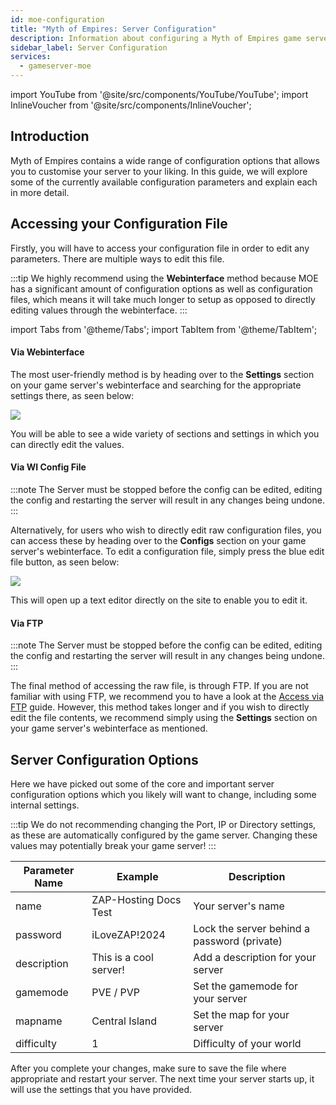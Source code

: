 ```yaml
---
id: moe-configuration
title: "Myth of Empires: Server Configuration"
description: Information about configuring a Myth of Empires game server from ZAP-Hosting - ZAP-Hosting.com documentation
sidebar_label: Server Configuration
services:
  - gameserver-moe
---
```


import YouTube from '@site/src/components/YouTube/YouTube';
import InlineVoucher from '@site/src/components/InlineVoucher';

## Introduction
Myth of Empires contains a wide range of configuration options that allows you to customise your server to your liking. In this guide, we will explore some of the currently available configuration parameters and explain each in more detail.

<YouTube videoId="a-tZnWIpOSg" imageSrc="https://screensaver01.zap-hosting.com/index.php/s/GozxMwycZ43y4sm/preview" title="Setup Myth Of Empires server in just a MINUTE!" description="Feel like you understand better when you see things in action? We’ve got you! Dive into our video that breaks it all down for you. Whether you're in a rush or just prefer to soak up information in the most engaging way possible!"/>

<InlineVoucher />

## Accessing your Configuration File

Firstly, you will have to access your configuration file in order to edit any parameters. There are multiple ways to edit this file.

:::tip
We highly recommend using the **Webinterface** method because MOE has a significant amount of configuration options as well as configuration files, which means it will take much longer to setup as opposed to directly editing values through the webinterface.
:::

import Tabs from '@theme/Tabs';
import TabItem from '@theme/TabItem';

<Tabs>
<TabItem value="settings" label="Via Webinterface" default>

#### Via Webinterface

The most user-friendly method is by heading over to the **Settings** section on your game server's webinterface and searching for the appropriate settings there, as seen below:

![](https://screensaver01.zap-hosting.com/index.php/s/QDPzFgWRrfB49HB/preview)

You will be able to see a wide variety of sections and settings in which you can directly edit the values.

</TabItem>

<TabItem value="configs" label="Via WI Config file">

#### Via WI Config File

:::note
The Server must be stopped before the config can be edited, editing the config and restarting the server will result in any changes being undone.
:::

Alternatively, for users who wish to directly edit raw configuration files, you can access these by heading over to the **Configs** section on your game server's webinterface. To edit a configuration file, simply press the blue edit file button, as seen below:

![](https://screensaver01.zap-hosting.com/index.php/s/ke6TF9RooBGqawW/preview)

This will open up a text editor directly on the site to enable you to edit it.

</TabItem>

<TabItem value="ftp" label="Via FTP">

#### Via FTP

:::note
The Server must be stopped before the config can be edited, editing the config and restarting the server will result in any changes being undone.
:::

The final method of accessing the raw file, is through FTP. If you are not familiar with using FTP, we recommend you to have a look at the [Access via FTP](gameserver-ftpaccess.md) guide. However, this method takes longer and if you wish to directly edit the file contents, we recommend simply using the **Settings** section on your game server's webinterface as mentioned.

</TabItem>
</Tabs>

## Server Configuration Options

Here we have picked out some of the core and important server configuration options which you likely will want to change, including some internal settings.

:::tip
We do not recommending changing the Port, IP or Directory settings, as these are automatically configured by the game server. Changing these values may potentially break your game server!
:::

| Parameter Name | Example                                 | Description                                                 |
| -------------- | --------------------------------------- | ----------------------------------------------------------- | 
| name           | ZAP-Hosting Docs Test                   | Your server's name                                          |
| password       | iLoveZAP!2024                           | Lock the server behind a password (private)                 |
| description    | This is a cool server!                  | Add a description for your server                           |
| gamemode       | PVE / PVP                               | Set the gamemode for your server                            |
| mapname        | Central Island                          | Set the map for your server                                 |
| difficulty     | 1                                       | Difficulty of your world                                    |

After you complete your changes, make sure to save the file where appropriate and restart your server. The next time your server starts up, it will use the settings that you have provided.

<InlineVoucher />
